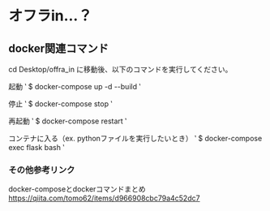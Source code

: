 # オフラin…？

## docker関連コマンド
cd Desktop/offra_in に移動後、以下のコマンドを実行してください。

起動
‵ $ docker-compose up -d --build ‵

停止
‵ $ docker-compose stop ‵

再起動
‵ $ docker-compose restart ‵

コンテナに入る（ex. pythonファイルを実行したいとき）
‵ $ docker-compose exec flask bash ‵


### その他参考リンク
docker-composeとdockerコマンドまとめ
<https://qiita.com/tomo62/items/d966908cbc79a4c52dc7>
